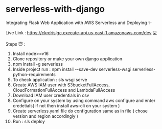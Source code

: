 # serverless-with-django

Integrating Flask Web Application with AWS Serverless and Deploying ✨

Live Link : https://ckrdrislgc.execute-api.us-east-1.amazonaws.com/dev 💻

Steps 😇 : 

1. Install node>=v16
2. Clone repository or make your own django application
3. npm install -g serverless
4. Inside project run :  npm install --save-dev serverless-wsgi serverless-python-requirements
5. To check application : sls wsgi serve
6. Create AWS IAM user with S3bucketFullAccess, CloudFormationFullAccess and LambdaFullAccess 
7. Download IAM user credentials in csv
8. Configure on your system by using command aws configure  and enter credetials( if not then install aws-cli on your system ) 
9. Create serverless.yaml file do configuration same as in file ( chose version and region accordingly )
10. Run : sls deploy 


